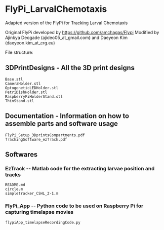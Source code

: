 # FlyPi_LarvalChemotaxis
Adapted version of the FlyPi for Tracking Larval Chemotaxis

Original FlyPi developed by https://github.com/amchagas/Flypi
Modified by Ajinkya Deogade (ajideo05_at_gmail.com) and Daeyeon Kim (daeyeon.kim_at_crg.eu)

File structure:

## 3DPrintDesigns - All the 3D print designs
    Base.stl
    CameraHolder.stl
    OptogeneticLEDHolder.stl
    PetriDishHolder.stl
    RaspberryPiHolderStand.stl
    ThinStand.stl

## Documentation - Information on how to assemble parts and software usage
    FlyPi_Setup_3DprintsCompartments.pdf
    TrackingSoftware_ezTrack.pdf

## Softwares
### EzTrack -- Matlab code for the extracting larvae position and tracks
    README.md
    circle.m
    simpletracker_CSHL_2-1.m

### FlyPi_App -- Python code to be used on Raspberry Pi for capturing timelapse movies
    flypiApp_timelapseRecordingCode.py
